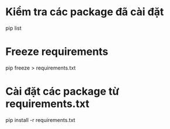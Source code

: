 # Kiểm tra các package đã cài đặt
pip list

# Freeze requirements
pip freeze > requirements.txt

# Cài đặt các package từ requirements.txt
pip install -r requirements.txt